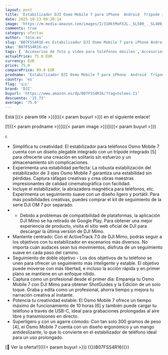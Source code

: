 ```yaml
---
layout: post
title: 'Estabilizador DJI Osmo Mobile 7 para iPhone  Android  Trípode integrado  Ultraligero  Estabilizador de teléfono de 3 ejes  ActiveTrack 7.0  ShotGuides  Edición con un toque  10 horas de uso'
date: 2025-10-13 09:20:14
image: 'https://m.media-amazon.com/images/I/31HktMoFXJL._SL500_._SL400_.jpg'
comments: true
category: ofertas
author: 'tole.es'
slug: 'B07FSS4R16-es Estabilizador DJI Osmo Mobile 7 para iPhone Android...'
sku: 'B07FSS4R16-es'
tags: [ 'Accesorios de foto y vídeo para teléfonos móviles','Accesorios para móviles','Comunicación móvil y accesorios','Electrónica','Estabilizadores y gimbals de mano para teléfono móvil','android','dji','🇪🇸', ]
actualPrice: 75.0 EUR
currency: EUR
price: 75.0
comparePrice: 89.0 EUR
prodname: 'Estabilizador DJI Osmo Mobile 7 para iPhone  Android  Trípode integrado  Ultraligero  Estabilizador de teléfono de 3 ejes  ActiveTrack 7.0  ShotGuides  Edición con un toque  10 horas de uso'
country: 'es'
flag: '🇪🇸'
brand: 'DJI'
buyurl: 'https://www.amazon.es/dp/B07FSS4R16/?tag=tolees-21'
descuento: '15.73'
average: '75.0'
---
```


Está [{{< param title >}}]({{< param buyurl >}}) en el siguiente enlace!

[![{{< param prodname >}}]({{< param image >}})]({{< param buyurl >}})

ℹ️:

- Simplifica tu creatividad: El estabilizador para teléfonos Osmo Mobile 7 cuenta con un diseño plegable integrado con un trípode integrado [5] para ofrecerte una creación en solitario sin esfuerzo y un almacenamiento sin complicaciones.
- Experimenta una estabilidad perfecta: La robusta estabilización del estabilizador de 3 ejes Osmo Mobile 7 garantiza una estabilidad sin pérdidas. Captura ráfagas creativas y crea obras maestras impresionantes de calidad cinematográfica con facilidad.
- Incluye el estabilizador, la abrazadera magnética para teléfonos, etc. Experimenta un seguimiento suave con un diseño ligero y portátil. Para más posibilidades creativas, puedes comprar el kit de seguimiento de la serie DJI OM 7 por separado.
- * Debido a problemas de compatibilidad de plataformas, la aplicación DJI Mimo se ha retirado de Google Play. Para obtener una mejor experiencia de producto, visita el sitio web oficial de DJI para descargar la última versión de DJI Mimo.
- Mantente centrado: Con el ActiveTrack 7.0 de DJI Mimo, podrás seguir a los objetivos con tu estabilizador en escenarios más diversos. No importa cuán audaces sean tus movimientos, disfruta de un seguimiento suave en cada paso del camino.
- Seguimiento de doble objetivo - Los dos objetivos de tu teléfono se unen para ofrecer un seguimiento más inteligente y estable. El objetivo puede moverse con más libertad, e incluso la acción rápida y en primer plano se mantiene en un enfoque nítido.
- Captura como un profesional desde el primer día: Empareja tu Osmo Mobile 7 con DJI Mimo para obtener ShotGuides y la Edición de un solo toque. Graba y edita como un profesional, ahorra tiempo y mejora tu narración creativa al instante.
- Potencia tu creatividad estable: El Osmo Mobile 7 ofrece un tiempo máximo de funcionamiento de 10 horas [6] y también puede cargar tu teléfono a través de USB-C, ideal para grabaciones prolongadas al aire libre y transmisiones en directo.
- Superligero y con un agarre cómodo: Con tan solo 300 gramos de peso [4], el Osmo Mobile 7 cuenta con un diseño ergonómico y un mango antideslizante, lo que lo convierte en el estabilizador de teléfono ideal para un uso prolongado.

[🛒 Ver la oferta!!]({{< param buyurl >}})
{{<world>}}B07FSS4R16{{</world>}}
